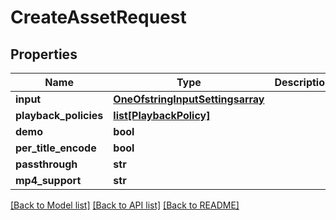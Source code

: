 # CreateAssetRequest

## Properties
Name | Type | Description | Notes
------------ | ------------- | ------------- | -------------
**input** | [**OneOfstringInputSettingsarray**](OneOfstringInputSettingsarray.md) |  | [optional] 
**playback_policies** | [**list[PlaybackPolicy]**](PlaybackPolicy.md) |  | [optional] 
**demo** | **bool** |  | [optional] 
**per_title_encode** | **bool** |  | [optional] 
**passthrough** | **str** |  | [optional] 
**mp4_support** | **str** |  | [optional] 

[[Back to Model list]](../README.md#documentation-for-models) [[Back to API list]](../README.md#documentation-for-api-endpoints) [[Back to README]](../README.md)


